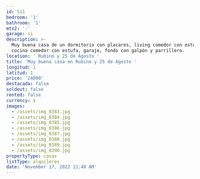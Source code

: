 ```yaml
---
id: 511
bedroom: '1'
bathroom: '1'
mts2: '-'
garage: si
description: >-
  Muy buena casa de un dormitorio con placares, living comedor con estufa,
  cocina comedor con estufa, garaje, fondo con galpón y parrillero.
location: ' Rubino y 25 de Agosto '
title: 'Muy buena casa en Rubino y 25 de Agosto '
longitud: 1
latitud: 1
price: '24000'
destacada: false
soldout: false
rented: false
currency: $
images:
  - /assets/img_0383.jpg
  - /assets/img_0384.jpg
  - /assets/img_0385.jpg
  - /assets/img_0386.jpg
  - /assets/img_0387.jpg
  - /assets/img_0388.jpg
  - /assets/img_0389.jpg
  - /assets/img_0390.jpg
propertyType: casas
listType: alquileres
date: 'November 17, 2022 11:40 AM'
---
```


